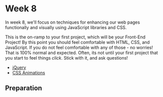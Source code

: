 # Week 8

In week 8, we'll focus on techniques for enhancing our web pages functionally and visually using JavaScript libraries and CSS. 

This is the on-ramp to your first project, which will be your Front-End Project! By this point you should feel comfortable with HTML, CSS, and JavaScript. If you do not feel comfortable with any of those - no worries! That is 100% normal and expected. Often, its not until your first project that you start to feel things _click_. Stick with it, and ask questions!

- [jQuery](https://learn.digitalcrafts.com/flex/lessons/building-interactive-uis/jquery/)
- [CSS Animations](https://learn.digitalcrafts.com/flex/lessons/building-interactive-uis/css-animations/)

## Preparation



